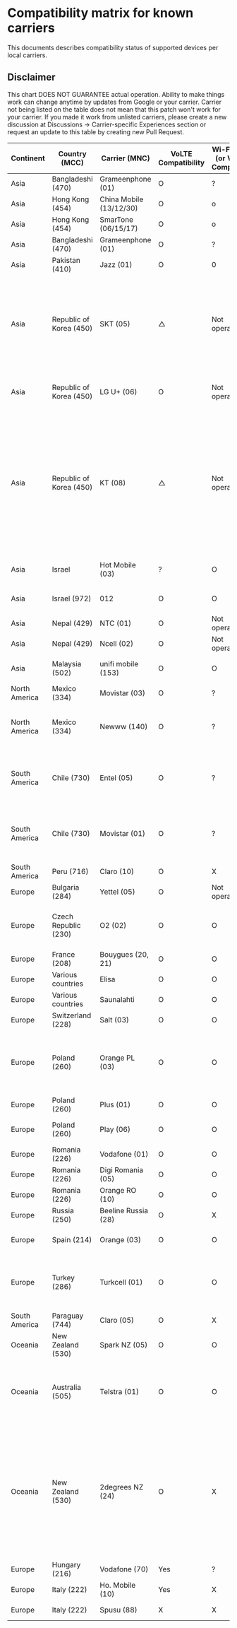 # Compatibility matrix for known carriers

This documents describes compatibility status of supported devices per local carriers.

## Disclaimer

This chart DOES NOT GUARANTEE actual operation. Ability to make things work can change anytime by updates from Google or your carrier.
Carrier not being listed on the table does not mean that this patch won't work for your carrier. If you made it work from unlisted carriers, please create a new discussion at Discussions -> Carrier-specific Experiences section or request an update to this table by creating new Pull Request.

| Continent     | Country (MCC)           | Carrier (MNC)       | VoLTE Compatibility | Wi-Fi Calling (or VoWiFi) Compatibility | Notes                                                                                                                                                                                            |
| ------------- | ----------------------- | ------------------- | ------------------- | --------------------------------------- | ------------------------------------------------------------------------------------------------------------------------------------------------------------------------------------------------ |
| Asia          | Bangladeshi (470)       | Grameenphone (01)   | O                   | ?                                       | [Reference](https://github.com/kyujin-cho/pixel-volte-patch/discussions/1#discussioncomment-4940003)                                                                                             |
| Asia          | Hong Kong (454)       | China Mobile (13/12/30)   | O                   | o                                       | [Reference](https://lihkg.com/thread/3420520/page/1?ref=sharer&post=2)                                                                                             |
| Asia          | Hong Kong (454)       | SmarTone (06/15/17)   | O                   | o                                       | [Reference](https://lihkg.com/thread/3420520/page/1?ref=sharer&post=2)                                                                                             |
| Asia          | Bangladeshi (470)       | Grameenphone (01)   | O                   | ?                                       | [Reference](https://github.com/kyujin-cho/pixel-volte-patch/discussions/1#discussioncomment-4940003)                                                                                             |
| Asia          | Pakistan (410)       | Jazz (01)   | O                   | 0                                       | [Reference](https://github.com/kyujin-cho/pixel-volte-patch/issues/171#issuecomment-1668451206)                                                                                             |
| Asia          | Republic of Korea (450) | SKT (05)            | △                   | Not operational                         | OMD Registration with `OMD 기타LTE핸드셋_VOLTE` or `OMD Default5G` Code, IMS might be Enabled, but could be Unstable                                                                             |
| Asia          | Republic of Korea (450) | LG U+ (06)          | O                   | Not operational                         | OMD Registration must be Disabled                                                                                                                                                                |
| Asia          | Republic of Korea (450) | KT (08)             | △                   | Not operational                         | For only Pixel 6 / 6 Pro / 6A, OMD Registration with `PTA_VOLTE` Code, Incoming Call is Fullt Working. For Outgoing Call, to KT or Landline is Available, but to SKT or LG U+ has Noise Problem. |
| Asia          | Israel                  | Hot Mobile (03)     | ?                   | O                                       | Tested on Pixel 7, [Reference](https://github.com/kyujin-cho/pixel-volte-patch/pull/76/)                                                                                                         |
| Asia          | Israel (972)            | 012                 | O                   | O                                       | Tested on Pixel 6, [Reference](https://github.com/kyujin-cho/pixel-volte-patch/pull/89/)                                                                                                         |
| Asia          | Nepal (429)             | NTC (01)            | O                   | Not operational                         | [Reference](https://github.com/kyujin-cho/pixel-volte-patch/discussions/99)                                                                                                                      |
| Asia          | Nepal (429)             | Ncell (02)          | O                   | Not operational                         | [Reference](https://github.com/kyujin-cho/pixel-volte-patch/discussions/99)                                                                                                                      |
| Asia          | Malaysia (502)             | unifi mobile (153)          | O                   | O                    | Might need to add `ims` APN[Reference](https://github.com/kyujin-cho/pixel-volte-patch/discussions/1#discussioncomment-7738009)                                                                                                                   |
| North America | Mexico (334)            | Movistar (03)       | O                   | ?                                       | [Reference](https://github.com/kyujin-cho/pixel-volte-patch/discussions/1#discussioncomment-5014817)                                                                                             |
| North America | Mexico (334)            | Newww (140)         | O                   | ?                                       | Need to register device to the carrier. [Reference](https://github.com/kyujin-cho/pixel-volte-patch/discussions/1#discussioncomment-4988569)                                                     |
| South America | Chile (730)             | Entel (05)          | O                   | ?                                       | Tested on my own Pixel 8 Pro, VoLTE but VoWiFi is not tested [Reference](https://github.com/kyujin-cho/pixel-volte-patch/pull/240)                                                               |
| South America | Chile (730)             | Movistar (01)       | O                   | ?                                       | Tested on my own Pixel 8 Pro, VoLTE but VoWiFi is not tested [Reference](https://github.com/kyujin-cho/pixel-volte-patch/pull/240)                                                               |
| South America | Peru (716)              | Claro (10)          | O                   | X                                       | [Reference](https://github.com/kyujin-cho/pixel-volte-patch/discussions/93)                                                                                                                      |
| Europe        | Bulgaria (284)          | Yettel (05)         | O                   | Not operational                         | [Reference](https://github.com/kyujin-cho/pixel-volte-patch/discussions/1#discussioncomment-5012767)                                                                                             |
| Europe        | Czech Republic (230)    | O2 (02)             | O                   | O                                       | Tested on my own Pixel 6a, both VoLTE & VoWiFi work [Reference](https://github.com/kyujin-cho/pixel-volte-patch/pull/130) |
| Europe        | France (208)   | Bouygues (20, 21)             | O                   | O                                       | [Reference](https://github.com/kyujin-cho/pixel-volte-patch/issues/175) |
| Europe        | Various countries       | Elisa               | O                   | O                                       | [Reference](https://github.com/kyujin-cho/pixel-volte-patch/issues/125#issue-1698533656)                                                                                                         |
| Europe        | Various countries       | Saunalahti          | O                   | O                                       | [Reference](https://github.com/kyujin-cho/pixel-volte-patch/issues/125#issue-1698533656)                                                                                                         |
| Europe        | Switzerland (228)       | Salt (03)           | O                   | O                                       | [Reference](https://github.com/kyujin-cho/pixel-volte-patch/issues/125#issuecomment-1546696568)                                                                                                  |
| Europe        | Poland (260)            | Orange PL (03)      | O                   | O                                       | [Reference](https://github.com/kyujin-cho/pixel-volte-patch/issues/17). If Vo-Wifi isn't working, you may need to add the `ims` APN [Reference](https://github.com/kyujin-cho/pixel-volte-patch/issues/136#issuecomment-1565598716)                                                                                                                          |
| Europe        | Poland (260)            | Plus (01)           | O                   | O                                       | [Reference](https://github.com/kyujin-cho/pixel-volte-patch/issues/17)                                                                                                                           |
| Europe        | Poland (260)            | Play (06)           | O                   | O                                       | Need to set APN as `ims`. [Reference](https://github.com/kyujin-cho/pixel-volte-patch/issues/17)                                                                                                 |
| Europe        | Romania (226)           | Vodafone (01)       | O                   | O                                       | [Reference](https://github.com/kyujin-cho/pixel-volte-patch/discussions/6)                                                                                                                       |
| Europe        | Romania (226)           | Digi Romania (05)   | O                   | O                                       | [Reference](https://github.com/kyujin-cho/pixel-volte-patch/discussions/71)                                                                                                                      |
| Europe        | Romania (226)           | Orange RO (10)      | O                   | O                                       | [Reference](https://github.com/kyujin-cho/pixel-volte-patch/discussions/6)                                                                                                                       |
| Europe        | Russia (250)            | Beeline Russia (28) | O                   | X                                       | [Reference](https://github.com/kyujin-cho/pixel-volte-patch/discussions/97)                                                                                                                      |
| Europe        | Spain (214)             | Orange (03)         | O                   | O                                       | MVNO: spn: JAZZTEL. [Reference](https://github.com/kyujin-cho/pixel-volte-patch/discussions/1#discussioncomment-6869373)                                                                                                                      |
| Europe        | Turkey (286)            | Turkcell (01)       | O                   | O                                       | May need to register to carrier from other device and `ims` APN. [Reference](https://github.com/kyujin-cho/pixel-volte-patch/discussions/1#discussioncomment-6261820)                                                                                                                      |
| South America | Paraguay (744) | Claro (05) | O | X | [Reference](https://github.com/kyujin-cho/pixel-volte-patch/discussions/1#discussioncomment-5081642)
| Oceania       | New Zealand (530)       | Spark NZ (05)       | O                   | O                                       | [Reference](https://github.com/kyujin-cho/pixel-volte-patch/discussions/1#discussioncomment-4940003)                                                                                             |
| Oceania      | Australia (505)          | Telstra (01)        | O                   | O                                       | Backup Calling doesn't seem to work (could be a handset issue) [Reference](https://github.com/kyujin-cho/pixel-volte-patch/pull/238)
| Oceania       | New Zealand (530)       | 2degrees NZ (24)    | O                   | X                                       | VoWiFi doesn't seem to work regardless of whether 'ims' APN is present or not. Post June 2023 Security Patch, VoLTE and 5G (NR) seem to be natively enabled now. [Reference](https://github.com/kyujin-cho/pixel-volte-patch/discussions/1#discussioncomment-5644517)              |
| Europe       | Hungary (216)       | Vodafone (70)    | Yes                   | ?                                       | VoLTE works              |
| Europe       | Italy (222)       | Ho. Mobile (10)    | Yes                   | X                                       | VoLTE works, VoWiFi Not              |
| Europe       | Italy (222)       | Spusu (88)    | X                   | X                                       | No VoLTE, No VoWiFi              |
